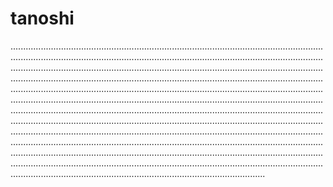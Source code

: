 # tanoshi
.....................................................................................................................................................................................................................................................................................................................................................................................................................................................................................................................................................................................................................................................................................................................................................................................................................................................................................................................................................................................................................................................................................................................................................................................................................................................................................................................................................................................................................................................................................................................................................................................................................................................